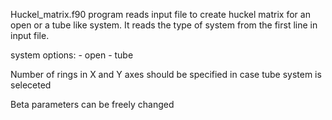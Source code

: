 Huckel_matrix.f90 program reads input file to create huckel matrix for an open or a tube like system.
It reads the type of system from the first line in input file.

  system options:
    - open
    - tube
    
Number of rings in X and Y axes should be specified in case tube system is seleceted

Beta parameters can be freely changed 
